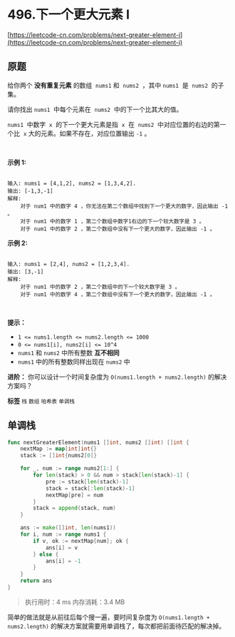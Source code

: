 # 496.下一个更大元素 I
[https://leetcode-cn.com/problems/next-greater-element-i](https://leetcode-cn.com/problems/next-greater-element-i) 
## 原题
给你两个 **没有重复元素** 的数组  `nums1` 和  `nums2`  ，其中 `nums1`  是  `nums2`  的子集。

请你找出 `nums1`  中每个元素在  `nums2`  中的下一个比其大的值。

 `nums1`  中数字  `x`  的下一个更大元素是指  `x`  在  `nums2`  中对应位置的右边的第一个比  `x` 大的元素。如果不存在，对应位置输出 `-1` 。

 

 **示例 1:** 

```

输入: nums1 = [4,1,2], nums2 = [1,3,4,2].
输出: [-1,3,-1]
解释:
    对于 num1 中的数字 4 ，你无法在第二个数组中找到下一个更大的数字，因此输出 -1 。
    对于 num1 中的数字 1 ，第二个数组中数字1右边的下一个较大数字是 3 。
    对于 num1 中的数字 2 ，第二个数组中没有下一个更大的数字，因此输出 -1 。
```
 **示例 2:** 

```

输入: nums1 = [2,4], nums2 = [1,2,3,4].
输出: [3,-1]
解释:
    对于 num1 中的数字 2 ，第二个数组中的下一个较大数字是 3 。
    对于 num1 中的数字 4 ，第二个数组中没有下一个更大的数字，因此输出 -1 。

```
 

 **提示：** 
-  `1 <= nums1.length <= nums2.length <= 1000` 
-  `0 <= nums1[i], nums2[i] <= 10^4` 
-  `nums1` 和 `nums2` 中所有整数 **互不相同** 
-  `nums1` 中的所有整数同样出现在 `nums2` 中
 

 **进阶：** 你可以设计一个时间复杂度为 `O(nums1.length + nums2.length)` 的解决方案吗？

 
**标签**
`栈` `数组` `哈希表` `单调栈` 


## 单调栈
```go
func nextGreaterElement(nums1 []int, nums2 []int) []int {
	nextMap := map[int]int{}
	stack := []int{nums2[0]}

	for _, num := range nums2[1:] {
		for len(stack) > 0 && num > stack[len(stack)-1] {
			pre := stack[len(stack)-1]
			stack = stack[:len(stack)-1]
			nextMap[pre] = num
		}
		stack = append(stack, num)
	}

	ans := make([]int, len(nums1))
	for i, num := range nums1 {
		if v, ok := nextMap[num]; ok {
			ans[i] = v
		} else {
			ans[i] = -1
		}
	}
	return ans
}
```
>执行用时：4 ms
内存消耗：3.4 MB

简单的做法就是从前往后每个搜一遍，要时间复杂度为 `O(nums1.length + nums2.length)` 的解决方案就需要用单调栈了，每次都把前面待匹配的解决掉。